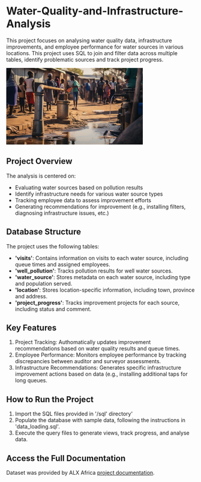 # Water-Quality-and-Infrastructure-Analysis

This project focuses on analysing water quality data, infrastructure improvements, and employee performance for water sources in various locations. This project uses SQL to join and filter data across multiple tables, identify problematic sources and track project progress.

![Project Overview](./images/Maji_N'Dogo_water.png)

## Project Overview

The analysis is centered on:

- Evaluating water sources based on pollution results
- Identify infrastructure needs for various water source types
- Tracking employee data to assess improvement efforts
- Generating recommendations for improvement (e.g., installing filters, diagnosing infrastructure issues, etc.)

## Database Structure

The project uses the following tables:

- **'visits'**: Contains information on visits to each water source, including queue times and assigned employees.
- **'well_pollution'**: Tracks pollution results for well water sources.
- **'water_source'**: Stores metadata on each water source, including type and population served.
- **'location'**: Stores location-specific information, including town, province and address.
- **'project_progress'**: Tracks improvement projects for each source, including status and comment.

## Key Features

1. Project Tracking: Authomatically updates improvement recommendations based on water quality results and queue times.
2. Employee Performance: Monitors employee performance by tracking discrepancies between auditor and surveyor assessments.
3. Infrastructure Recommendations: Generates specific infrastructure improvement actions based on data (e.g., installing additional taps for long queues.

## How to Run the Project

1. Import the SQL files provided in '/sql' directory'
2. Populate the database with sample data, following the instructions in 'data_loading.sql'.
3. Execute the query files to generate views, track progress, and analyse data.

## Access the Full Documentation

Dataset was provided by ALX Africa [project documentation](https://alxafrica.com).
